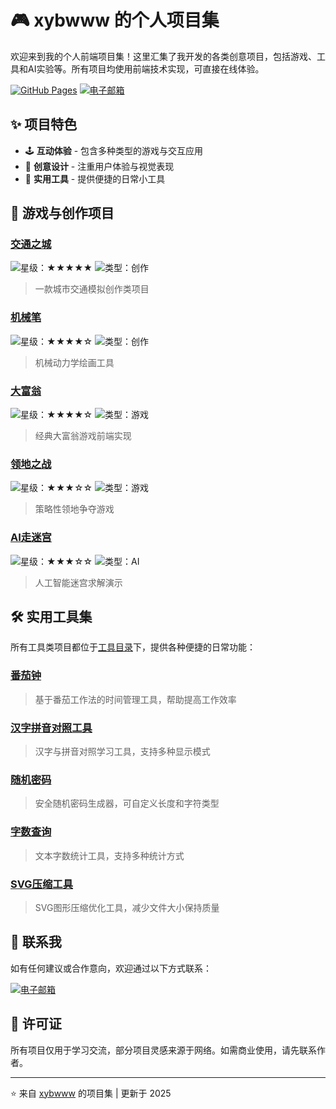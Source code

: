 # 🎮 xybwww 的个人项目集

欢迎来到我的个人前端项目集！这里汇集了我开发的各类创意项目，包括游戏、工具和AI实验等。所有项目均使用前端技术实现，可直接在线体验。

[![GitHub Pages](https://img.shields.io/badge/GitHub-Pages-brightgreen?logo=github)](https://xybwww.github.io)
[![电子邮箱](https://img.shields.io/badge/联系邮箱-xybwww@outlook.com-blue?logo=microsoft-outlook)](mailto:xybwww@outlook.com)

## ✨ 项目特色

- 🕹️ **互动体验** - 包含多种类型的游戏与交互应用
- 🎨 **创意设计** - 注重用户体验与视觉表现
- 🔧 **实用工具** - 提供便捷的日常小工具

## 🎲 游戏与创作项目

### [交通之城](交通之城) 
![星级：★★★★★](https://img.shields.io/badge/星级-★★★★★-darkred)
![类型：创作](https://img.shields.io/badge/类型-创作-green)
> 一款城市交通模拟创作类项目

### [机械笔](机械笔)
![星级：★★★★☆](https://img.shields.io/badge/星级-★★★★☆-red)
![类型：创作](https://img.shields.io/badge/类型-创作-green)
> 机械动力学绘画工具

### [大富翁](大富翁)
![星级：★★★★☆](https://img.shields.io/badge/星级-★★★★☆-red)
![类型：游戏](https://img.shields.io/badge/类型-游戏-red)
> 经典大富翁游戏前端实现

### [领地之战](领地之战)
![星级：★★★☆☆](https://img.shields.io/badge/星级-★★★☆☆-orange)
![类型：游戏](https://img.shields.io/badge/类型-游戏-red)
> 策略性领地争夺游戏

### [AI走迷宫](AI走迷宫)
![星级：★★★☆☆](https://img.shields.io/badge/星级-★★★☆☆-orange)
![类型：AI](https://img.shields.io/badge/类型-AI-purple)
> 人工智能迷宫求解演示

## 🛠️ 实用工具集

所有工具类项目都位于[工具目录](工具/)下，提供各种便捷的日常功能：

### [番茄钟](工具/番茄钟.html)
> 基于番茄工作法的时间管理工具，帮助提高工作效率

### [汉字拼音对照工具](工具/汉字拼音对照工具.html)
> 汉字与拼音对照学习工具，支持多种显示模式

### [随机密码](工具/随机密码.html)
> 安全随机密码生成器，可自定义长度和字符类型

### [字数查询](工具/字数查询.html)
> 文本字数统计工具，支持多种统计方式

### [SVG压缩工具](工具/svg压缩工具.html)
> SVG图形压缩优化工具，减少文件大小保持质量

## 📧 联系我

如有任何建议或合作意向，欢迎通过以下方式联系：

[![电子邮箱](https://img.shields.io/badge/📧_xybwww@outlook.com-联系我-blue?logo=microsoft-outlook&style=for-the-badge)](mailto:xybwww@outlook.com)

## 📄 许可证

所有项目仅用于学习交流，部分项目灵感来源于网络。如需商业使用，请先联系作者。

---
⭐ 来自 [xybwww](https://github.com/xybwww) 的项目集 | 更新于 2025